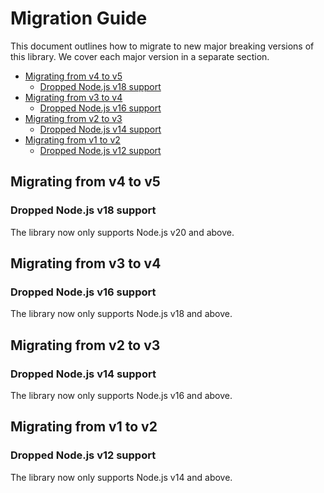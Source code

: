 
# Migration Guide

This document outlines how to migrate to new major breaking versions of this library. We cover each major version in a separate section.

* [Migrating from v4 to v5](#migrating-from-v4-to-v5)
  * [Dropped Node.js v18 support](#dropped-nodejs-v18-support)
* [Migrating from v3 to v4](#migrating-from-v3-to-v4)
  * [Dropped Node.js v16 support](#dropped-nodejs-v16-support)
* [Migrating from v2 to v3](#migrating-from-v2-to-v3)
  * [Dropped Node.js v14 support](#dropped-nodejs-v14-support)
* [Migrating from v1 to v2](#migrating-from-v1-to-v2)
  * [Dropped Node.js v12 support](#dropped-nodejs-v12-support)

## Migrating from v4 to v5

### Dropped Node.js v18 support

The library now only supports Node.js v20 and above.

## Migrating from v3 to v4

### Dropped Node.js v16 support

The library now only supports Node.js v18 and above.

## Migrating from v2 to v3

### Dropped Node.js v14 support

The library now only supports Node.js v16 and above.

## Migrating from v1 to v2

### Dropped Node.js v12 support

The library now only supports Node.js v14 and above.
